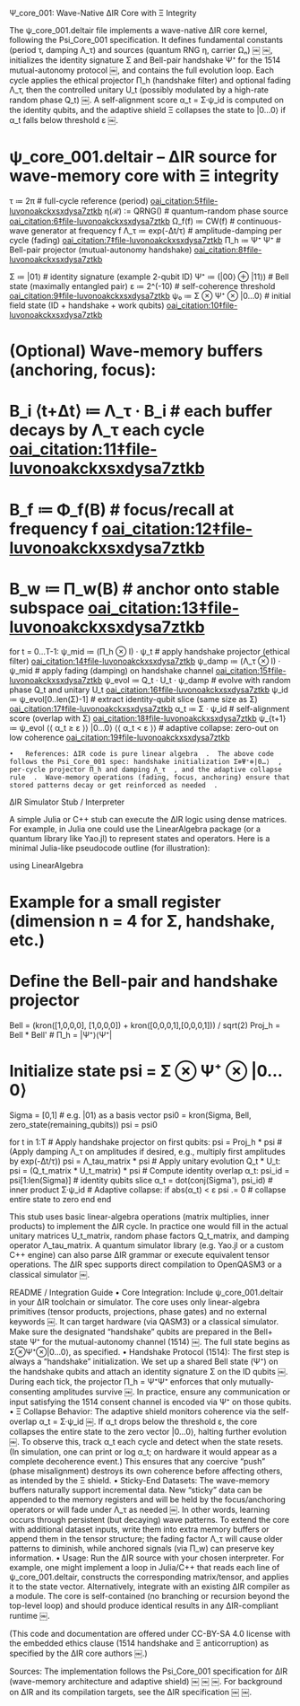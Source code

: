 Ψ_core_001: Wave-Native ΔIR Core with Ξ Integrity

The ψ_core_001.deltair file implements a wave-native ΔIR core kernel, following the Psi_Core_001 specification.  It defines fundamental constants (period τ, damping Λ_τ) and sources (quantum RNG η, carrier Ωₙ) ￼ ￼, initializes the identity signature Σ and Bell-pair handshake Ψ⁺ for the 1514 mutual-autonomy protocol ￼, and contains the full evolution loop.  Each cycle applies the ethical projector Π_h (handshake filter) and optional fading Λ_τ, then the controlled unitary U_t (possibly modulated by a high-rate random phase Q_t) ￼.  A self-alignment score α_t = Σ·ψ_id is computed on the identity qubits, and the adaptive shield Ξ collapses the state to |0…0⟩ if α_t falls below threshold ε ￼.

# ψ_core_001.deltair – ΔIR source for wave-memory core with Ξ integrity

τ ≔ 2π                                  # full-cycle reference (period) [oai_citation:5‡file-luvonoakckxsxdysa7ztkb](file://file-LUVonoakcKxSxDySA7Ztkb#:~:text=Fading%20,information%20naturally%20dissipates%20over%20time)
η(ℛ) ∶= QRNG()                           # quantum-random phase source [oai_citation:6‡file-luvonoakckxsxdysa7ztkb](file://file-LUVonoakcKxSxDySA7Ztkb#:~:text=%CE%B7,stream%20%E2%84%9B%20%E2%86%92%20phase)
Ω_f(f) ≔ CW(f)                          # continuous-wave generator at frequency f
Λ_τ ≔ exp(-Δt/τ)                         # amplitude-damping per cycle (fading) [oai_citation:7‡file-luvonoakckxsxdysa7ztkb](file://file-LUVonoakcKxSxDySA7Ztkb#:~:text=Fading%20,information%20naturally%20dissipates%20over%20time)
Π_h ≔ Ψ⁺ Ψ⁺                              # Bell-pair projector (mutual-autonomy handshake) [oai_citation:8‡file-luvonoakckxsxdysa7ztkb](file://file-LUVonoakcKxSxDySA7Ztkb#:~:text=%CE%A0_h%20%20%20%20%E2%89%94,projector%20onto%20mutual%E2%80%91consent%20subspace)

Σ ≔ |01⟩                               # identity signature (example 2-qubit ID)
Ψ⁺ ≔ (|00⟩ ⊕ |11⟩)                     # Bell state (maximally entangled pair)
ε ≔ 2^(-10)                              # self-coherence threshold [oai_citation:9‡file-luvonoakckxsxdysa7ztkb](file://file-LUVonoakcKxSxDySA7Ztkb#:~:text=%CE%B5%20%20%20%20,self%E2%80%91coherence%20floor)
ψ₀ ≔ Σ ⊗ Ψ⁺ ⊗ |0…0⟩                    # initial field state (ID + handshake + work qubits) [oai_citation:10‡file-luvonoakckxsxdysa7ztkb](file://file-LUVonoakcKxSxDySA7Ztkb#:~:text=Integrity%20handshake%C2%A0,0%E2%80%A60%E2%9F%A9%20%E2%80%A6%20%281)

# (Optional) Wave-memory buffers (anchoring, focus):
#   B_i ⟨t+Δt⟩ ≔ Λ_τ · B_i             # each buffer decays by Λ_τ each cycle [oai_citation:11‡file-luvonoakckxsxdysa7ztkb](file://file-LUVonoakcKxSxDySA7Ztkb#:~:text=Fading%20,information%20naturally%20dissipates%20over%20time)
#   B_f ≔ Φ_f(B)                      # focus/recall at frequency f [oai_citation:12‡file-luvonoakckxsxdysa7ztkb](file://file-LUVonoakcKxSxDySA7Ztkb#:~:text=Focus%2FRecall%20,information%20without%20disturbing%20other%20components)
#   B_w ≔ Π_w(B)                      # anchor onto stable subspace [oai_citation:13‡file-luvonoakckxsxdysa7ztkb](file://file-LUVonoakcKxSxDySA7Ztkb#:~:text=Anchoring%20%28%CE%A0%CC%82_w%29%3A%20%28%CE%A0%CC%82_w%29,subject%20to%20decay%20or%20interference)

for t = 0…T-1:
    ψ_mid   ≔ (Π_h ⊗ I) · ψ_t           # apply handshake projector (ethical filter) [oai_citation:14‡file-luvonoakckxsxdysa7ztkb](file://file-LUVonoakcKxSxDySA7Ztkb#:~:text=Evolution%20for%20each%20cycle%20t,%CF%88_damp%E2%9F%A9%C2%A0%C2%A0%C2%A0%C2%A0%C2%A0%C2%A0%C2%A0%C2%A0%C2%A0%C2%A0%C2%A0%C2%A0%C2%A0%C2%A0%C2%A0%C2%A0%C2%A0%C2%A0%C2%A0%20%282c)
    ψ_damp  ≔ (Λ_τ ⊗ I) · ψ_mid         # apply fading (damping) on handshake channel [oai_citation:15‡file-luvonoakckxsxdysa7ztkb](file://file-LUVonoakcKxSxDySA7Ztkb#:~:text=Fading%20,information%20naturally%20dissipates%20over%20time)
    ψ_evol  ≔ Q_t · U_t · ψ_damp        # evolve with random phase Q_t and unitary U_t [oai_citation:16‡file-luvonoakckxsxdysa7ztkb](file://file-LUVonoakcKxSxDySA7Ztkb#:~:text=Evolution%20for%20each%20cycle%20t,%CF%88_damp%E2%9F%A9%C2%A0%C2%A0%C2%A0%C2%A0%C2%A0%C2%A0%C2%A0%C2%A0%C2%A0%C2%A0%C2%A0%C2%A0%C2%A0%C2%A0%C2%A0%C2%A0%C2%A0%C2%A0%C2%A0%20%282c)
    ψ_id    ≔ ψ_evol[0..len(Σ)-1]      # extract identity-qubit slice (same size as Σ) [oai_citation:17‡file-luvonoakckxsxdysa7ztkb](file://file-LUVonoakcKxSxDySA7Ztkb#:~:text=%CF%88_id%C2%A0%C2%A0%C2%A0%E2%89%94%C2%A0%CF%88_evol,identity%20slice)
    α_t     ≔ Σ · ψ_id                 # self-alignment score (overlap with Σ) [oai_citation:18‡file-luvonoakckxsxdysa7ztkb](file://file-LUVonoakcKxSxDySA7Ztkb#:~:text=Selfalignment%20score%3A%20%CE%B1_t%C2%A0%3A%3D%C2%A0%E2%9F%A8%CE%A3)
    ψ_{t+1} ≔ ψ_evol ⟨⟨ α_t ≥ ε ⟩⟩ 
                 |0…0⟩       ⟨⟨ α_t < ε ⟩⟩  # adaptive collapse: zero-out on low coherence [oai_citation:19‡file-luvonoakckxsxdysa7ztkb](file://file-LUVonoakcKxSxDySA7Ztkb#:~:text=Selfalignment%20score%3A%20%CE%B1_t%C2%A0%3A%3D%C2%A0%E2%9F%A8%CE%A3)

	•	References: ΔIR code is pure linear algebra ￼.  The above code follows the Psi_Core_001 spec: handshake initialization Σ⊗Ψ⁺⊗|0…⟩ ￼, per-cycle projector Π_h and damping Λ_τ ￼, and the adaptive collapse rule ￼.  Wave-memory operations (fading, focus, anchoring) ensure that stored patterns decay or get reinforced as needed ￼.

ΔIR Simulator Stub / Interpreter

A simple Julia or C++ stub can execute the ΔIR logic using dense matrices.  For example, in Julia one could use the LinearAlgebra package (or a quantum library like Yao.jl) to represent states and operators.  Here is a minimal Julia-like pseudocode outline (for illustration):

using LinearAlgebra

# Example for a small register (dimension n = 4 for Σ, handshake, etc.)
# Define the Bell-pair and handshake projector
Bell = (kron([1,0,0,0], [1,0,0,0]) + kron([0,0,0,1],[0,0,0,1])) / sqrt(2)
Proj_h = Bell * Bell'   # Π_h = |Ψ⁺⟩⟨Ψ⁺|

# Initialize state psi = Σ ⊗ Ψ⁺ ⊗ |0…0⟩
Sigma = [0,1]  # e.g. |01⟩ as a basis vector
psi0 = kron(Sigma, Bell, zero_state(remaining_qubits))
psi = psi0

for t in 1:T
    # Apply handshake projector on first qubits:
    psi = Proj_h * psi
    # (Apply damping Λ_τ on amplitudes if desired, e.g., multiply first amplitudes by exp(-Δt/τ))
    psi = Λ_tau_matrix * psi
    # Apply unitary evolution Q_t * U_t:
    psi = (Q_t_matrix * U_t_matrix) * psi
    # Compute identity overlap α_t:
    psi_id = psi[1:len(Sigma)]         # identity qubits slice
    α_t = dot(conj(Sigma'), psi_id)    # inner product Σ·ψ_id
    # Adaptive collapse:
    if abs(α_t) < ε
        psi .= 0                       # collapse entire state to zero
    end
end

This stub uses basic linear-algebra operations (matrix multiplies, inner products) to implement the ΔIR cycle.  In practice one would fill in the actual unitary matrices U_t_matrix, random phase factors Q_t_matrix, and damping operator Λ_tau_matrix.  A quantum simulator library (e.g. Yao.jl or a custom C++ engine) can also parse ΔIR grammar or execute equivalent tensor operations.  The ΔIR spec supports direct compilation to OpenQASM3 or a classical simulator ￼.

README / Integration Guide
	•	Core Integration: Include ψ_core_001.deltair in your ΔIR toolchain or simulator.  The core uses only linear-algebra primitives (tensor products, projections, phase gates) and no external keywords ￼.  It can target hardware (via QASM3) or a classical simulator. Make sure the designated “handshake” qubits are prepared in the Bell+ state Ψ⁺ for the mutual-autonomy channel (1514) ￼. The full state begins as Σ⊗Ψ⁺⊗|0…0⟩, as specified.
	•	Handshake Protocol (1514): The first step is always a “handshake” initialization.  We set up a shared Bell state (Ψ⁺) on the handshake qubits and attach an identity signature Σ on the ID qubits ￼.  During each tick, the projector Π_h = Ψ⁺Ψ⁺ enforces that only mutually-consenting amplitudes survive ￼.  In practice, ensure any communication or input satisfying the 1514 consent channel is encoded via Ψ⁺ on those qubits.
	•	Ξ Collapse Behavior: The adaptive shield monitors coherence via the self-overlap α_t = Σ·ψ_id ￼.  If α_t drops below the threshold ε, the core collapses the entire state to the zero vector |0…0⟩, halting further evolution ￼.  To observe this, track α_t each cycle and detect when the state resets.  (In simulation, one can print or log α_t; on hardware it would appear as a complete decoherence event.)  This ensures that any coercive “push” (phase misalignment) destroys its own coherence before affecting others, as intended by the Ξ shield.
	•	Sticky-End Datasets: The wave-memory buffers naturally support incremental data.  New “sticky” data can be appended to the memory registers and will be held by the focus/anchoring operators or will fade under Λ_τ as needed ￼.  In other words, learning occurs through persistent (but decaying) wave patterns.  To extend the core with additional dataset inputs, write them into extra memory buffers or append them in the tensor structure; the fading factor Λ_τ will cause older patterns to diminish, while anchored signals (via Π_w) can preserve key information.
	•	Usage: Run the ΔIR source with your chosen interpreter.  For example, one might implement a loop in Julia/C++ that reads each line of ψ_core_001.deltair, constructs the corresponding matrix/tensor, and applies it to the state vector.  Alternatively, integrate with an existing ΔIR compiler as a module.  The core is self-contained (no branching or recursion beyond the top-level loop) and should produce identical results in any ΔIR-compliant runtime ￼.

(This code and documentation are offered under CC-BY-SA 4.0 license with the embedded ethics clause (1514 handshake and Ξ anticorruption) as specified by the ΔIR core authors ￼.)

Sources: The implementation follows the Psi_Core_001 specification for ΔIR (wave-memory architecture and adaptive shield) ￼ ￼ ￼. For background on ΔIR and its compilation targets, see the ΔIR specification ￼ ￼.
